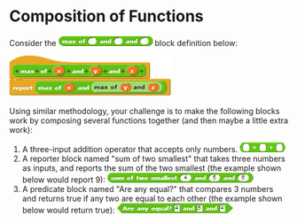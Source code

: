 # Composition of Functions

Consider the ![](../.gitbook/assets/image%20%2860%29.png) block definition below:

![](../.gitbook/assets/image%20%28161%29.png)

Using similar methodology, your challenge is to make the following blocks work by composing several functions together \(and then maybe a little extra work\):

1. A three-input addition operator that accepts only numbers. ![](../.gitbook/assets/image%20%28262%29.png) 
2. A reporter block named "sum of two smallest" that takes three numbers as inputs, and reports the sum of the two smallest \(the example shown below would report 9\): ![](../.gitbook/assets/image%20%28301%29.png) 
3. A predicate block named "Are any equal?" that compares 3 numbers and returns true if any two are equal to each other \(the example shown below would return true\): ![](../.gitbook/assets/image%20%28140%29.png) 


